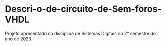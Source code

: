 # Descri-o-de-circuito-de-Sem-foros-VHDL
Projeto apresentado na disciplina de Sistemas Digitais no 2° semestre do ano de 2023.
